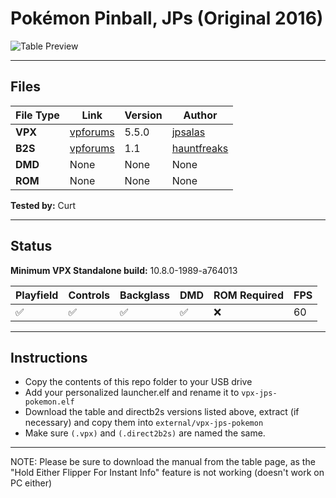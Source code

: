 # Pokémon Pinball, JPs (Original 2016)

![Table Preview](../../images/vpx-jps-pokemon-preview.png)


---

## Files
| File Type | Link | Version | Author | 
|-----------|--------|----------|--------------|
| **VPX** | [vpforums](https://www.vpforums.org/index.php?app=downloads&showfile=12258) | 5.5.0| [jpsalas](https://www.vpforums.org/index.php?showuser=277)|
| **B2S** | [vpforums](https://www.vpforums.org/index.php?app=downloads&showfile=12269) | 1.1 | [hauntfreaks](https://www.vpforums.org/index.php?showuser=73849)|
| **DMD** | None | None | None |
| **ROM** | None | None | None |


**Tested by:** Curt

---

## Status 
**Minimum VPX Standalone build:** 10.8.0-1989-a764013

| Playfield | Controls | Backglass | DMD | ROM Required | FPS | 
|-----------|----------|-----------|-----|--------------|-----|
| :white_check_mark: | :white_check_mark: | :white_check_mark: | :white_check_mark: | :x: | 60 |

---

## Instructions

- Copy the contents of this repo folder to your USB drive
- Add your personalized launcher.elf and rename it to `vpx-jps-pokemon.elf`
- Download the table and directb2s versions listed above, extract (if necessary) and copy them into `external/vpx-jps-pokemon`
- Make sure `(.vpx)` and `(.direct2b2s)` are named the same.

---
NOTE: Please be sure to download the manual from the table page, as the "Hold Either Flipper For Instant Info" feature is not working (doesn't work on PC either)
